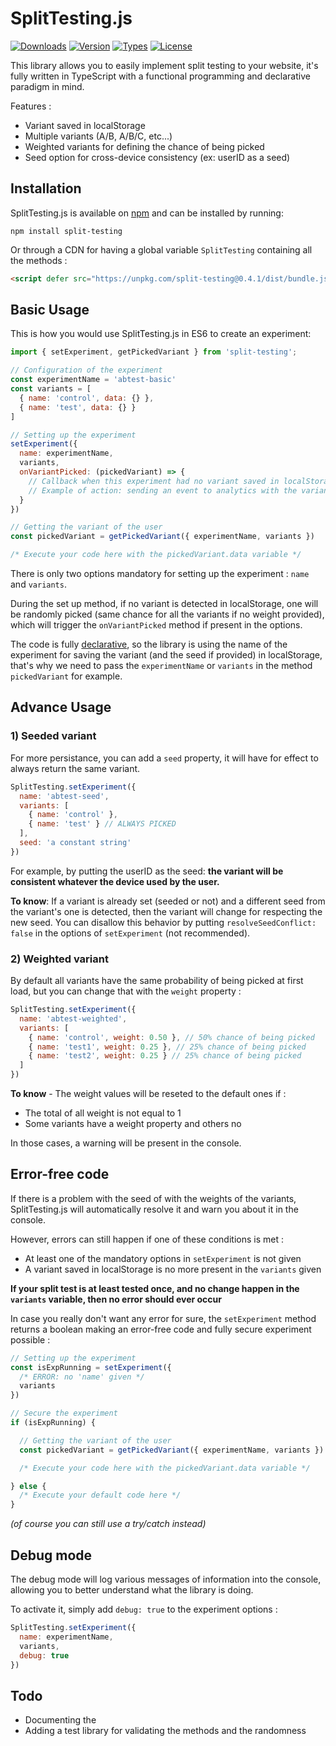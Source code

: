 # SplitTesting.js

<p>
  <a href="https://www.npmjs.com/package/split-testing"><img src="https://badgen.net/npm/dm/split-testing" alt="Downloads"></a>
  <a href="https://www.npmjs.com/package/split-testing"><img src="https://badgen.net/npm/v/split-testing" alt="Version"></a>
  <a href="https://www.npmjs.com/package/split-testing"><img src="https://badgen.net/npm/types/split-testing" alt="Types"></a>
  <a href="https://www.npmjs.com/package/split-testing"><img src="https://badgen.net/npm/license/split-testing" alt="License"></a>
</p>

This library allows you to easily implement split testing to your website, it's fully written in TypeScript with a functional programming and declarative  paradigm in mind.

Features :
- Variant saved in localStorage
- Multiple variants (A/B, A/B/C, etc...)
- Weighted variants for defining the chance of being picked
- Seed option for cross-device consistency (ex: userID as a seed)


## Installation

SplitTesting.js is available on [npm](https://www.npmjs.com/package/split-testing) and can
be installed by running:

```
npm install split-testing
```

Or through a CDN for having a global variable `SplitTesting` containing all the methods :
```html
<script defer src="https://unpkg.com/split-testing@0.4.1/dist/bundle.js"></script>
```

## Basic Usage

This is how you would use SplitTesting.js in ES6 to create an experiment:

```javascript
import { setExperiment, getPickedVariant } from 'split-testing';

// Configuration of the experiment 
const experimentName = 'abtest-basic'
const variants = [
  { name: 'control', data: {} },
  { name: 'test', data: {} }
]

// Setting up the experiment
setExperiment({
  name: experimentName,
  variants,
  onVariantPicked: (pickedVariant) => {
    // Callback when this experiment had no variant saved in localStorage yet
    // Example of action: sending an event to analytics with the variant picked
  }
})

// Getting the variant of the user
const pickedVariant = getPickedVariant({ experimentName, variants })

/* Execute your code here with the pickedVariant.data variable */
```

There is only two options mandatory for setting up the experiment : `name` and `variants`.

During the set up method, if no variant is detected in localStorage, one will be randomly picked (same chance for all the variants if no weight provided), which will trigger the `onVariantPicked` method if present in the options.

The code is fully [declarative](https://www.freecodecamp.org/news/imperative-vs-declarative-programming-difference/), so the library is using the name of the experiment for saving the variant (and the seed if provided) in localStorage, that's why we need to pass the `experimentName` or `variants` in the method `pickedVariant` for example.

## Advance Usage

### 1) Seeded variant

For more persistance, you can add a `seed` property, it will have for effect to always return the same variant.

```javascript
SplitTesting.setExperiment({
  name: 'abtest-seed',
  variants: [
    { name: 'control' },
    { name: 'test' } // ALWAYS PICKED
  ],
  seed: 'a constant string'
})
```

For example, by putting the userID as the seed: **the variant will be consistent whatever the device used by the user.**

**To know**: If a variant is already set (seeded or not) and a different seed from the variant's one is detected, then the variant will change for respecting the new seed.
You can disallow this behavior by putting `resolveSeedConflict: false` in the options of `setExperiment` (not recommended). 

### 2) Weighted variant

By default all variants have the same probability of being picked at first load, but you can change that with the `weight` property :

```javascript
SplitTesting.setExperiment({
  name: 'abtest-weighted',
  variants: [
    { name: 'control', weight: 0.50 }, // 50% chance of being picked
    { name: 'test1', weight: 0.25 }, // 25% chance of being picked
    { name: 'test2', weight: 0.25 } // 25% chance of being picked
  ]
})
```

**To know** - The weight values will be reseted to the default ones if :
- The total of all weight is not equal to 1
- Some variants have a weight property and others no

In those cases, a warning will be present in the console.

## Error-free code

If there is a problem with the seed of with the weights of the variants, SplitTesting.js will automatically resolve it and warn you about it in the console.

However, errors can still happen if one of these conditions is met :
- At least one of the mandatory options in `setExperiment` is not given
- A variant saved in localStorage is no more present in the `variants` given

**If your split test is at least tested once, and no change happen in the `variants` variable, then no error should ever occur**

In case you really don't want any error for sure, the `setExperiment` method returns a boolean making an error-free code and fully secure experiment possible :
```javascript
// Setting up the experiment
const isExpRunning = setExperiment({
  /* ERROR: no 'name' given */
  variants
})

// Secure the experiment
if (isExpRunning) {

  // Getting the variant of the user
  const pickedVariant = getPickedVariant({ experimentName, variants })

  /* Execute your code here with the pickedVariant.data variable */

} else {
  /* Execute your default code here */
}
```
_(of course you can still use a try/catch instead)_

## Debug mode

The debug mode will log various messages of information into the console, allowing you to better understand what the library is doing.

To activate it, simply add `debug: true` to the experiment options :
```javascript
SplitTesting.setExperiment({
  name: experimentName,
  variants,
  debug: true
})
```

## Todo

- Documenting the 
- Adding a test library for validating the methods and the randomness